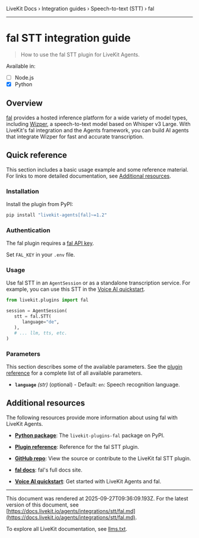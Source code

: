 LiveKit Docs › Integration guides › Speech-to-text (STT) › fal

---

# fal STT integration guide

> How to use the fal STT plugin for LiveKit Agents.

Available in:
- [ ] Node.js
- [x] Python

## Overview

[fal](https://fal.ai/) provides a hosted inference platform for a wide variety of model types, including [Wizper](https://fal.ai/models/fal-ai/wizper/api), a speech-to-text model based on Whisper v3 Large. With LiveKit's fal integration and the Agents framework, you can build AI agents that integrate Wizper for fast and accurate transcription.

## Quick reference

This section includes a basic usage example and some reference material. For links to more detailed documentation, see [Additional resources](#additional-resources).

### Installation

Install the plugin from PyPI:

```bash
pip install "livekit-agents[fal]~=1.2"

```

### Authentication

The fal plugin requires a [fal API key](https://fal.ai/dashboard/keys).

Set `FAL_KEY` in your `.env` file.

### Usage

Use fal STT in an `AgentSession` or as a standalone transcription service. For example, you can use this STT in the [Voice AI quickstart](https://docs.livekit.io/agents/start/voice-ai.md).

```python
from livekit.plugins import fal

session = AgentSession(
   stt = fal.STT(
      language="de",
   ),
   # ... llm, tts, etc.
)

```

### Parameters

This section describes some of the available parameters. See the [plugin reference](https://docs.livekit.io/reference/python/v1/livekit/plugins/fal/index.html.md#livekit.plugins.fal.STT) for a complete list of all available parameters.

- **`language`** _(str)_ (optional) - Default: `en`: Speech recognition language.

## Additional resources

The following resources provide more information about using fal with LiveKit Agents.

- **[Python package](https://pypi.org/project/livekit-plugins-fal/)**: The `livekit-plugins-fal` package on PyPI.

- **[Plugin reference](https://docs.livekit.io/reference/python/v1/livekit/plugins/fal/index.html.md#livekit.plugins.fal.STT)**: Reference for the fal STT plugin.

- **[GitHub repo](https://github.com/livekit/agents/tree/main/livekit-plugins/livekit-plugins-fal)**: View the source or contribute to the LiveKit fal STT plugin.

- **[fal docs](https://fal.ai/docs)**: fal's full docs site.

- **[Voice AI quickstart](https://docs.livekit.io/agents/start/voice-ai.md)**: Get started with LiveKit Agents and fal.

---

This document was rendered at 2025-09-27T09:36:09.193Z.
For the latest version of this document, see [https://docs.livekit.io/agents/integrations/stt/fal.md](https://docs.livekit.io/agents/integrations/stt/fal.md).

To explore all LiveKit documentation, see [llms.txt](https://docs.livekit.io/llms.txt).